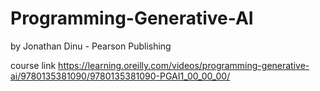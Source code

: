 # Programming-Generative-AI
by Jonathan Dinu - Pearson Publishing

course link
https://learning.oreilly.com/videos/programming-generative-ai/9780135381090/9780135381090-PGAI1_00_00_00/
